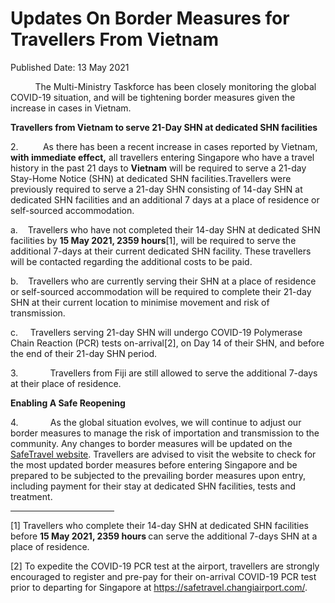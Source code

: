 <html>
    <meta http-equiv="Content-Type" content="text/html; charset=utf-8"/>
    <meta charset="utf-8"/>
    <title>Updates On Border Measures for Travellers From Vietnam</title>
    <body><h1>Updates On Border Measures for Travellers From Vietnam</h1>
    <p>Published Date: 13 May 2021</p> <p>&nbsp; &nbsp; &nbsp; &nbsp; &nbsp; The Multi-Ministry Taskforce has been closely monitoring the global COVID-19 situation, and will be tightening border measures given the increase in cases in Vietnam.</p><p><strong></strong><strong>Travellers from Vietnam to serve 21-Day SHN at dedicated SHN facilities</strong></p><p>2.&nbsp; &nbsp; &nbsp; &nbsp; &nbsp; As there has been a recent increase in cases reported by Vietnam, <strong>with immediate effect,</strong> all travellers entering Singapore who have a travel history in the past 21 days to <strong>Vietnam</strong> will be required to serve a 21-day Stay-Home Notice (SHN) at dedicated SHN facilities.Travellers were previously required to serve a 21-day SHN consisting of 14-day SHN at dedicated SHN facilities and an additional 7 days at a place of residence or self-sourced accommodation.</p><p>a.&nbsp;&nbsp;&nbsp; Travellers who have not completed their 14-day SHN at dedicated SHN facilities by <strong>15 May 2021, 2359 hours</strong>[1], will be required to serve the additional 7-days at their current dedicated SHN facility. These travellers will be contacted regarding the additional costs to be paid.</p><p>b.&nbsp;&nbsp;&nbsp; Travellers who are currently serving their SHN at a place of residence or self-sourced accommodation will be required to complete their 21-day SHN at their current location to minimise movement and risk of transmission.</p><p>c.&nbsp;&nbsp;&nbsp;&nbsp; Travellers serving 21-day SHN will undergo COVID-19 Polymerase Chain Reaction (PCR) tests on-arrival[2], on Day 14 of their SHN, and before the end of their 21-day SHN period.</p><p>3.&nbsp;&nbsp;&nbsp;&nbsp;&nbsp;&nbsp;&nbsp;&nbsp;&nbsp;&nbsp;&nbsp;&nbsp; Travellers from Fiji are still allowed to serve the additional 7-days at their place of residence.</p><p><strong>Enabling A Safe Reopening</strong></p><p>4.&nbsp;&nbsp;&nbsp;&nbsp;&nbsp;&nbsp;&nbsp;&nbsp;&nbsp;&nbsp;&nbsp;&nbsp; As the global situation evolves, we will continue to adjust our border measures to manage the risk of importation and transmission to the community. Any changes to border measures will be updated on the <a href="https://safetravel.ica.gov.sg">SafeTravel website</a>. Travellers are advised to visit the website to check for the most updated border measures before entering Singapore and be prepared to be subjected to the prevailing border measures upon entry, including payment for their stay at dedicated SHN facilities, tests and treatment.</p><div><hr align="left" size="1" width="33%"><div id="ftn1"></div></div><p>[1] Travellers who complete their 14-day SHN at dedicated SHN facilities before <strong>15 May 2021, 2359&nbsp;hours </strong>can serve the additional 7-days SHN at a place of residence.</p><p>[2] To expedite the COVID-19 PCR test at the airport, travellers are strongly encouraged to register and pre-pay for their on-arrival COVID-19 PCR test prior to departing for Singapore at <a href=" https://safetravel.changiairport.com/" title="" class="" target="">https://safetravel.changiairport.com/</a>.</p></body>
</html>